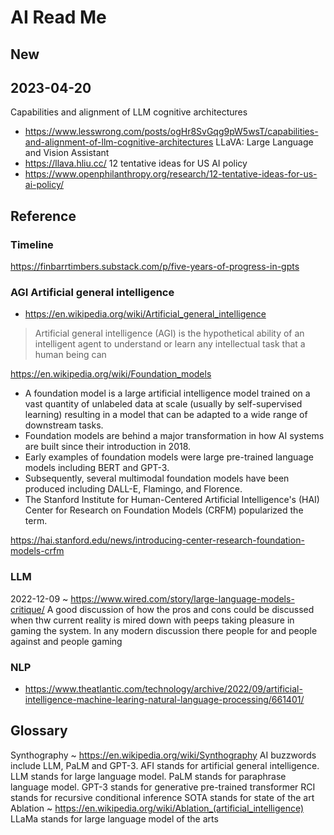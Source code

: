 # AI Read Me

## New

## 2023-04-20

Capabilities and alignment of LLM cognitive architectures
* https://www.lesswrong.com/posts/ogHr8SvGqg9pW5wsT/capabilities-and-alignment-of-llm-cognitive-architectures
LLaVA: Large Language and Vision Assistant
* https://llava.hliu.cc/
12 tentative ideas for US AI policy
* https://www.openphilanthropy.org/research/12-tentative-ideas-for-us-ai-policy/


## Reference

### Timeline
https://finbarrtimbers.substack.com/p/five-years-of-progress-in-gpts


### AGI Artificial general intelligence

* https://en.wikipedia.org/wiki/Artificial_general_intelligence
> Artificial general intelligence (AGI) is the hypothetical ability of an intelligent agent to understand or learn any intellectual task that a human being can

https://en.wikipedia.org/wiki/Foundation_models

* A foundation model is a large artificial intelligence model trained on a vast quantity of unlabeled data at scale (usually by self-supervised learning) resulting in a model that can be adapted to a wide range of downstream tasks.
* Foundation models are behind a major transformation in how AI systems are built since their introduction in 2018.
* Early examples of foundation models were large pre-trained language models including BERT and GPT-3.
* Subsequently, several multimodal foundation models have been produced including DALL-E, Flamingo, and Florence.
* The Stanford Institute for Human-Centered Artificial Intelligence's (HAI) Center for Research on Foundation Models (CRFM) popularized the term.

https://hai.stanford.edu/news/introducing-center-research-foundation-models-crfm

### LLM

2022-12-09 ~ https://www.wired.com/story/large-language-models-critique/
A good discussion of how the pros and cons could be discussed when thw current reality is mired down with peeps taking pleasure in gaming the system. In any modern discussion there people for and people against and people gaming

### NLP

* https://www.theatlantic.com/technology/archive/2022/09/artificial-intelligence-machine-learing-natural-language-processing/661401/


## Glossary

Synthography ~ https://en.wikipedia.org/wiki/Synthography
AI buzzwords include LLM, PaLM and GPT-3.
AFI stands for artificial general intelligence.
LLM stands for large language model.
PaLM stands for paraphrase language model.
GPT-3 stands for generative pre-trained transformer
RCI stands for recursive conditional inference
SOTA stands for state of the art
Ablation ~ https://en.wikipedia.org/wiki/Ablation_(artificial_intelligence)
LLaMa stands for large language model of the arts
